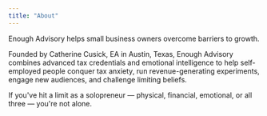 ```yaml
---
title: "About"
---
```


Enough Advisory helps small business owners overcome barriers to growth.

Founded by Catherine Cusick, EA in Austin, Texas, Enough Advisory combines advanced tax credentials and emotional intelligence to help self-employed people conquer tax anxiety, run revenue-generating experiments, engage new audiences, and challenge limiting beliefs. 

If you've hit a limit as a solopreneur — physical, financial, emotional, or all three — you're not alone.